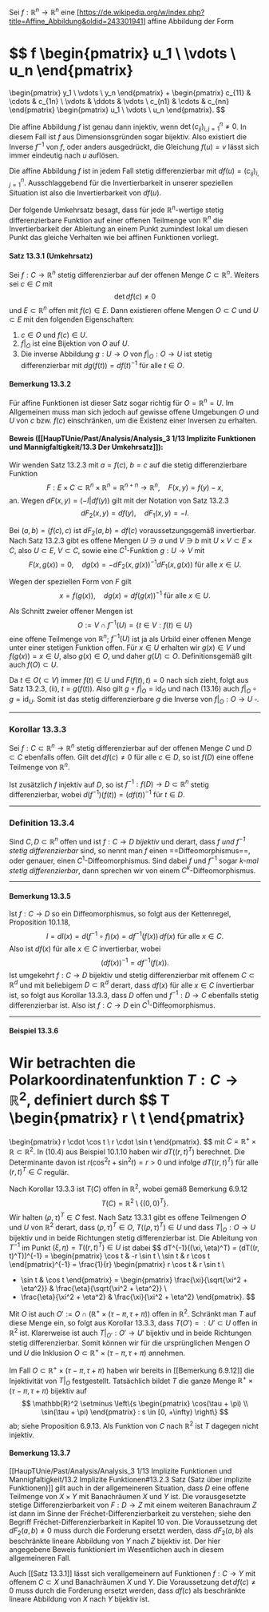Sei $f : \mathbb{R}^n \rightarrow \mathbb{R}^n$ eine [https://de.wikipedia.org/w/index.php?title=Affine_Abbildung&oldid=243301941] affine Abbildung der Form

$$
f
\begin{pmatrix}
u_1 \\
\vdots \\
u_n
\end{pmatrix}
=
\begin{pmatrix}
y_1 \\
\vdots \\
y_n
\end{pmatrix}
+
\begin{pmatrix}
c_{11} & \cdots & c_{1n} \\
\vdots & \ddots & \vdots \\
c_{n1} & \cdots & c_{nn}
\end{pmatrix}
\begin{pmatrix}
u_1 \\
\vdots \\
u_n
\end{pmatrix}.
$$

Die affine Abbildung $f$ ist genau dann injektiv, wenn $\det (c_{ij})_{i,j=1}^n \neq 0$. In diesem Fall ist $f$ aus Dimensionsgründen sogar bijektiv. Also existiert die Inverse $f^{-1}$ von $f$, oder anders ausgedrückt, die Gleichung $f(u) = v$ lässt sich immer eindeutig nach $u$ auflösen.

Die affine Abbildung $f$ ist in jedem Fall stetig differenzierbar mit $df(u) = (c_{ij})_{i,j=1}^n$. Ausschlaggebend für die Invertierbarkeit in unserer speziellen Situation ist also die Invertierbarkeit von $df(u)$.

Der folgende Umkehrsatz besagt, dass für jede $\mathbb{R}^n$-wertige stetig differenzierbare Funktion auf einer offenen Teilmenge von $\mathbb{R}^n$ die Invertierbarkeit der Ableitung an einem Punkt zumindest lokal um diesen Punkt das gleiche Verhalten wie bei affinen Funktionen vorliegt.

#### Satz 13.3.1 (Umkehrsatz)

Sei $f : C \rightarrow \mathbb{R}^n$ stetig differenzierbar auf der offenen Menge $C \subset \mathbb{R}^n$. Weiters sei $c \in C$ mit
$$
\det df(c) \neq 0
$$
und $E \subset \mathbb{R}^n$ offen mit $f(c) \in E$. Dann existieren offene Mengen $O \subset C$ und $U \subset E$ mit den folgenden Eigenschaften:

1. $c \in O$ und $f(c) \in U$.
2. $f|_O$ ist eine Bijektion von $O$ auf $U$.
3. Die inverse Abbildung $g : U \rightarrow O$ von $f|_O : O \rightarrow U$ ist stetig differenzierbar mit $dg(f(t)) = df(t)^{-1}$ für alle $t \in O$.

#### Bemerkung 13.3.2
Für affine Funktionen ist dieser Satz sogar richtig für $O = \mathbb{R}^n = U$. Im Allgemeinen muss man sich jedoch auf gewisse offene Umgebungen $O$ und $U$ von $c$ bzw. $f(c)$ einschränken, um die Existenz einer Inversen zu erhalten.

#### Beweis ([[HaupTUnie/Past/Analysis/Analysis_3 1/13 Implizite Funktionen und Mannigfaltigkeit/13.3 Der Umkehrsatz]]):
Wir wenden Satz 13.2.3 mit $a = f(c)$, $b = c$ auf die stetig differenzierbare Funktion
$$
F : E \times C \subset \mathbb{R}^n \times \mathbb{R}^n = \mathbb{R}^{n+n} \rightarrow \mathbb{R}^n, \quad F(x, y) = f(y) - x,
$$
an. Wegen $dF(x, y) = (-I | df(y))$ gilt mit der Notation von Satz 13.2.3
$$
dF_2(x, y) = df(y), \quad dF_1(x, y) = -I.
$$

Bei $(a, b) = (f(c), c)$ ist $dF_2(a, b) = df(c)$ voraussetzungsgemäß invertierbar. Nach Satz 13.2.3 gibt es offene Mengen $U \ni a$ und $V \ni b$ mit $U \times V \subset E \times C$, also $U \subset E$, $V \subset C$, sowie eine $C^1$-Funktion $g : U \rightarrow V$ mit
$$
F(x, g(x)) = 0, \quad dg(x) = -dF_2(x, g(x))^{-1} dF_1(x, g(x)) \text{ für alle } x \in U.
$$

Wegen der speziellen Form von $F$ gilt
$$
x = f(g(x)), \quad dg(x) = df(g(x))^{-1} \text{ für alle } x \in U. \tag{13.16}
$$

Als Schnitt zweier offener Mengen ist
$$
O := V \cap f^{-1}(U) = \{t \in V : f(t) \in U\}
$$
eine offene Teilmenge von $\mathbb{R}^n$; $f^{-1}(U)$ ist ja als Urbild einer offenen Menge unter einer stetigen Funktion offen. Für $x \in U$ erhalten wir $g(x) \in V$ und $f(g(x)) = x \in U$, also $g(x) \in O$, und daher $g(U) \subset O$. Definitionsgemäß gilt auch $f(O) \subset U$.

Da $t \in O (\subset V)$ immer $f(t) \in U$ und $F(f(t), t) = 0$ nach sich zieht, folgt aus Satz 13.2.3, (ii), $t = g(f(t))$. Also gilt $g \circ f|_O = \text{id}_O$ und nach (13.16) auch $f|_O \circ g = \text{id}_U$. Somit ist das stetig differenzierbare $g$ die Inverse von $f|_O : O \rightarrow U$
$\square$.

---
### Korollar 13.3.3
Sei $f : C \subset \mathbb{R}^n \rightarrow \mathbb{R}^n$ stetig differenzierbar auf der offenen Menge $C$ und $D \subset C$ ebenfalls offen. Gilt $\det df(c) \neq 0$ für alle $c \in D$, so ist $f(D)$ eine offene Teilmenge von $\mathbb{R}^n$.

Ist zusätzlich $f$ injektiv auf $D$, so ist $f^{-1} : f(D) \rightarrow D \subset \mathbb{R}^n$ stetig differenzierbar, wobei $d(f^{-1})(f(t)) = (df(t))^{-1}$ für $t \in D$.

---
### Definition 13.3.4
Sind $C, D \subset \mathbb{R}^n$ offen und ist $f : C \rightarrow D$ *bijektiv* und derart, dass $f$ *und $f^{-1}$ stetig differenzierbar* sind, so nennt man $f$ einen ==Diffeomorphismus==, oder genauer, einen $C^1$-Diffeomorphismus. Sind dabei $f$ und $f^{-1}$ sogar *$k$-mal stetig differenzierbar*, dann sprechen wir von einem $C^k$-Diffeomorphismus.

---
#### Bemerkung 13.3.5
Ist $f : C \rightarrow D$ so ein Diffeomorphismus, so folgt aus der Kettenregel, Proposition 10.1.18,
$$
I = dI(x) = d(f^{-1} \circ f)(x) = d f^{-1}(f(x)) \, d f(x) \text{ für alle } x \in C.
$$
Also ist $d f(x)$ für alle $x \in C$ invertierbar, wobei
$$
(d f(x))^{-1} = d f^{-1}(f(x)). \tag{13.17}
$$
Ist umgekehrt $f : C \rightarrow D$ bijektiv und stetig differenzierbar mit offenem $C \subset \mathbb{R}^d$ und mit beliebigem $D \subset \mathbb{R}^d$ derart, dass $d f(x)$ für alle $x \in C$ invertierbar ist, so folgt aus Korollar 13.3.3, dass $D$ offen und $f^{-1} : D \rightarrow C$ ebenfalls stetig differenzierbar ist. Also ist $f : C \rightarrow D$ ein $C^1$-Diffeomorphismus.

---
#### Beispiel 13.3.6
Wir betrachten die Polarkoordinatenfunktion $T : C \rightarrow \mathbb{R}^2$, definiert durch
$$
T
\begin{pmatrix}
r \\
t
\end{pmatrix}
=
\begin{pmatrix}
r \cdot \cos t \\
r \cdot \sin t
\end{pmatrix}.
$$
mit $C = \mathbb{R}^+ \times \mathbb{R} \subset \mathbb{R}^2$. In (10.4) aus Beispiel 10.1.10 haben wir $dT((r, t)^T)$ berechnet. Die Determinante davon ist $r(\cos^2 t + \sin^2 t) = r > 0$ und infolge $dT((r, t)^T)$ für alle $(r, t)^T \in C$ regulär.

Nach Korollar 13.3.3 ist $T(C)$ offen in $\mathbb{R}^2$, wobei gemäß Bemerkung 6.9.12
$$
T(C) = \mathbb{R}^2 \setminus \{(0, 0)^T\}.
$$
Wir halten $(\rho, \tau)^T \in C$ fest. Nach Satz 13.3.1 gibt es offene Teilmengen $O$ und $U$ von $\mathbb{R}^2$ derart, dass $(\rho, \tau)^T \in O$, $T((\rho, \tau)^T) \in U$ und dass $T|_O : O \rightarrow U$ bijektiv und in beide Richtungen stetig differenzierbar ist. Die Ableitung von $T^{-1}$ im Punkt $(\xi, \eta) = T((r, t)^T) \in U$ ist dabei
$$
dT^{-1}((\xi, \eta)^T) = (dT((r, t)^T))^{-1} = 
\begin{pmatrix}
\cos t & -r \sin t \\
\sin t & r \cos t
\end{pmatrix}^{-1}
= \frac{1}{r}
\begin{pmatrix}
r \cos t & r \sin t \\
- \sin t & \cos t
\end{pmatrix}
=
\begin{pmatrix}
\frac{\xi}{\sqrt{\xi^2 + \eta^2}} & \frac{\eta}{\sqrt{\xi^2 + \eta^2}} \\
- \frac{\eta}{\xi^2 + \eta^2} & \frac{\xi}{\xi^2 + \eta^2}
\end{pmatrix}.
$$

Mit $O$ ist auch $O' := O \cap (\mathbb{R}^+ \times (\tau - \pi, \tau + \pi))$ offen in $\mathbb{R}^2$. Schränkt man $T$ auf diese Menge ein, so folgt aus Korollar 13.3.3, dass $T(O') =: U' \subset U$ offen in $\mathbb{R}^2$ ist. Klarerweise ist auch $T|_{O'} : O' \rightarrow U'$ bijektiv und in beide Richtungen stetig differenzierbar. Somit können wir für die ursprünglichen Mengen $O$ und $U$ die Inklusion $O \subset \mathbb{R}^+ \times (\tau - \pi, \tau + \pi)$ annehmen.

Im Fall $O \subset \mathbb{R}^+ \times (\tau - \pi, \tau + \pi)$ haben wir bereits in [[Bemerkung 6.9.12]] die Injektivität von $T|_O$ festgestellt. Tatsächlich bildet $T$ die ganze Menge $\mathbb{R}^+ \times (\tau - \pi, \tau + \pi)$ bijektiv auf
$$
\mathbb{R}^2 \setminus \left\{s
\begin{pmatrix}
\cos(\tau + \pi) \\
\sin(\tau + \pi)
\end{pmatrix} : s \in [0, +\infty) \right\}
$$
ab; siehe Proposition 6.9.13. Als Funktion von $C$ nach $\mathbb{R}^2$ ist $T$ dagegen nicht injektiv.

#### Bemerkung 13.3.7
[[HaupTUnie/Past/Analysis/Analysis_3 1/13 Implizite Funktionen und Mannigfaltigkeit/13.2 Implizite Funktionen#13.2.3 Satz (Satz über implizite Funktionen)]] gilt auch in der allgemeineren Situation, dass $D$ eine offene Teilmenge von $X \times Y$ mit Banachräumen $X$ und $Y$ ist. Die vorausgesetzte stetige Differenzierbarkeit von $F : D \rightarrow Z$ mit einem weiteren Banachraum $Z$ ist dann im Sinne der Fréchet-Differenzierbarkeit zu verstehen; siehe den Begriff Fréchet-Differenzierbarkeit in Kapitel 10 von. Die Voraussetzung $\det dF_2(a, b) \neq 0$ muss durch die Forderung ersetzt werden, dass $dF_2(a, b)$ als beschränkte lineare Abbildung von $Y$ nach $Z$ bijektiv ist. Der hier angegebene Beweis funktioniert im Wesentlichen auch in diesem allgemeineren Fall.

Auch [[Satz 13.3.1]] lässt sich verallgemeinern auf Funktionen $f : C \rightarrow Y$ mit offenem $C \subset X$ und Banachräumen $X$ und $Y$. Die Voraussetzung $\det df(c) \neq 0$ muss durch die Forderung ersetzt werden, dass $df(c)$ als beschränkte lineare Abbildung von $X$ nach $Y$ bijektiv ist.
